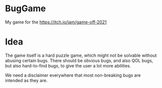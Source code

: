 # BugGame
My game for the https://itch.io/jam/game-off-2021


# Idea
The game itself is a hard puzzle game, which might not be solvable without abusing certain bugs.
There should be obvious bugs, and also QOL bugs, but also hard-to-find bugs, to give the user 
a lot more abilities.

We need a disclaimer everywhere that most non-breaking bugs are intended as they are.
